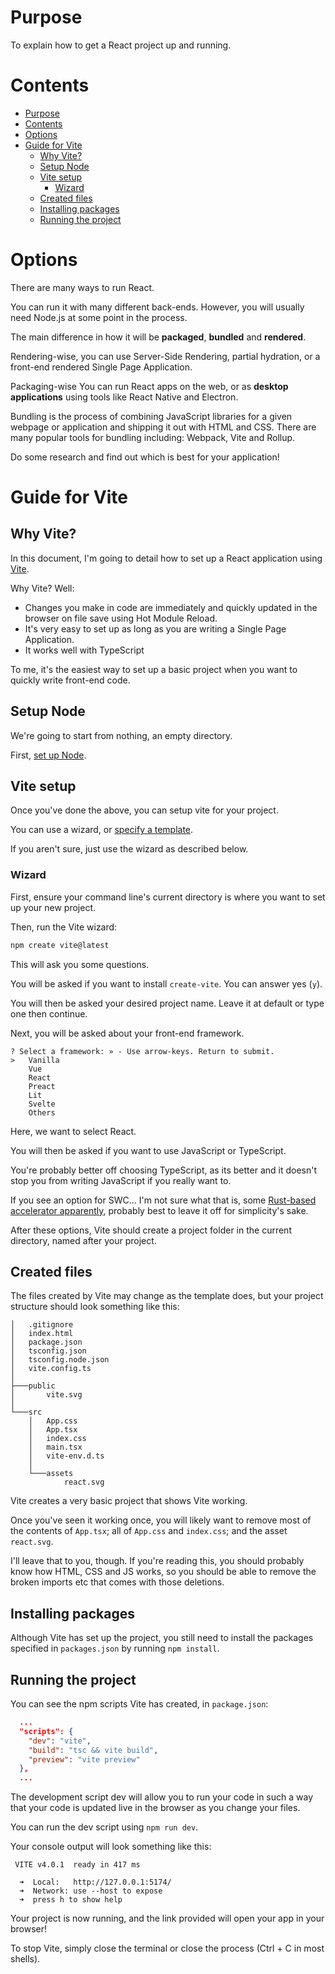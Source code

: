 # Purpose

To explain how to get a React project up and running.

# Contents

- [Purpose](#purpose)
- [Contents](#contents)
- [Options](#options)
- [Guide for Vite](#guide-for-vite)
  - [Why Vite?](#why-vite)
  - [Setup Node](#setup-node)
  - [Vite setup](#vite-setup)
    - [Wizard](#wizard)
  - [Created files](#created-files)
  - [Installing packages](#installing-packages)
  - [Running the project](#running-the-project)

# Options

There are many ways to run React.

You can run it with many different back-ends. However, you will usually need Node.js at some point in the process.

The main difference in how it will be **packaged**, **bundled** and **rendered**.

Rendering-wise, you can use Server-Side Rendering, partial hydration, or a front-end rendered Single Page Application.

Packaging-wise You can run React apps on the web, or as **desktop applications** using tools like React Native and Electron.

Bundling is the process of combining JavaScript libraries for a given webpage or application and shipping it out with HTML and CSS.
There are many popular tools for bundling including: Webpack, Vite and Rollup.

Do some research and find out which is best for your application!

# Guide for Vite

## Why Vite?

In this document, I'm going to detail how to set up a React application using [Vite](https://vitejs.dev).

Why Vite? Well:

- Changes you make in code are immediately and quickly updated in the browser on file save using Hot Module Reload.
- It's very easy to set up as long as you are writing a Single Page Application.
- It works well with TypeScript

To me, it's the easiest way to set up a basic project when you want to quickly write front-end code.

## Setup Node

We're going to start from nothing, an empty directory.

First, [set up Node](../Node/GettingStarted.md#node-setup).

## Vite setup

Once you've done the above, you can setup vite for your project.

You can use a wizard, or [specify a template](https://vitejs.dev/guide/#scaffolding-your-first-vite-project).

If you aren't sure, just use the wizard as described below.

### Wizard

First, ensure your command line's current directory is where you want to set up your new project.

Then, run the Vite wizard:

```sh
npm create vite@latest
```

This will ask you some questions.

You will be asked if you want to install `create-vite`. You can answer yes (`y`).

You will then be asked your desired project name. Leave it at default or type one then continue.

Next, you will be asked about your front-end framework.

```
? Select a framework: » - Use arrow-keys. Return to submit.
>   Vanilla
    Vue
    React
    Preact
    Lit
    Svelte
    Others
```

Here, we want to select React.

You will then be asked if you want to use JavaScript or TypeScript.

You're probably better off choosing TypeScript, as its better and it doesn't stop you from writing JavaScript if you really want to.

If you see an option for SWC... I'm not sure what that is, some [Rust-based accelerator apparently](https://swc.rs/), probably best to leave it off for simplicity's sake.

After these options, Vite should create a project folder in the current directory, named after your project.

## Created files

The files created by Vite may change as the template does, but your project structure should look something like this:

```
│   .gitignore
│   index.html
│   package.json
│   tsconfig.json
│   tsconfig.node.json
│   vite.config.ts
│
├───public
│       vite.svg
│
└───src
    │   App.css
    │   App.tsx
    │   index.css
    │   main.tsx
    │   vite-env.d.ts
    │
    └───assets
            react.svg
```

Vite creates a very basic project that shows Vite working.

Once you've seen it working once, you will likely want to remove most of the contents of `App.tsx`; all of `App.css` and `index.css`; and the asset `react.svg`.

I'll leave that to you, though. If you're reading this, you should probably know how HTML, CSS and JS works, so you should be able to remove the broken imports etc that comes with those deletions.

## Installing packages

Although Vite has set up the project, you still need to install the packages specified in `packages.json` by running `npm install`.

## Running the project

You can see the npm scripts Vite has created, in `package.json`:

```json
  ...
  "scripts": {
    "dev": "vite",
    "build": "tsc && vite build",
    "preview": "vite preview"
  },
  ...
```

The development script dev will allow you to run your code in such a way that your code is updated live in the browser as you change your files.

You can run the dev script using `npm run dev`.

Your console output will look something like this:

```
 VITE v4.0.1  ready in 417 ms

  ➜  Local:   http://127.0.0.1:5174/
  ➜  Network: use --host to expose
  ➜  press h to show help
```

Your project is now running, and the link provided will open your app in your browser!

To stop Vite, simply close the terminal or close the process (Ctrl + C in most shells).
